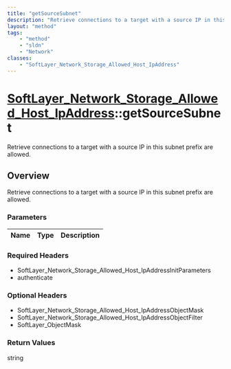 ```yaml
---
title: "getSourceSubnet"
description: "Retrieve connections to a target with a source IP in this subnet prefix are allowed."
layout: "method"
tags:
    - "method"
    - "sldn"
    - "Network"
classes:
    - "SoftLayer_Network_Storage_Allowed_Host_IpAddress"
---
```

# [SoftLayer_Network_Storage_Allowed_Host_IpAddress](/reference/services/SoftLayer_Network_Storage_Allowed_Host_IpAddress)::getSourceSubnet

Retrieve connections to a target with a source IP in this subnet prefix are allowed.


## Overview 
Retrieve connections to a target with a source IP in this subnet prefix are allowed.

### Parameters 
|Name | Type | Description |
| --- | --- | --- |


### Required Headers
* SoftLayer_Network_Storage_Allowed_Host_IpAddressInitParameters
* authenticate

### Optional Headers
* SoftLayer_Network_Storage_Allowed_Host_IpAddressObjectMask
* SoftLayer_Network_Storage_Allowed_Host_IpAddressObjectFilter
* SoftLayer_ObjectMask

### Return Values
string

